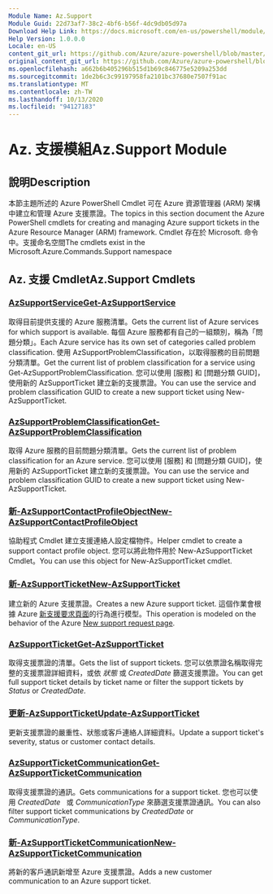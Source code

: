 ```yaml
---
Module Name: Az.Support
Module Guid: 22d73af7-38c2-4bf6-b56f-4dc9db05d97a
Download Help Link: https://docs.microsoft.com/en-us/powershell/module/az.support
Help Version: 1.0.0.0
Locale: en-US
content_git_url: https://github.com/Azure/azure-powershell/blob/master/src/Support/Support/help/Az.Support.md
original_content_git_url: https://github.com/Azure/azure-powershell/blob/master/src/Support/Support/help/Az.Support.md
ms.openlocfilehash: a662b6b405296b515d1b69c846775e5209a253dd
ms.sourcegitcommit: 1de2b6c3c99197958fa2101bc37680e7507f91ac
ms.translationtype: MT
ms.contentlocale: zh-TW
ms.lasthandoff: 10/13/2020
ms.locfileid: "94127183"
---
```

# <span data-ttu-id="a2a8c-101">Az. 支援模組</span><span class="sxs-lookup"><span data-stu-id="a2a8c-101">Az.Support Module</span></span>
## <span data-ttu-id="a2a8c-102">說明</span><span class="sxs-lookup"><span data-stu-id="a2a8c-102">Description</span></span>
<span data-ttu-id="a2a8c-103">本節主題所述的 Azure PowerShell Cmdlet 可在 Azure 資源管理器 (ARM) 架構中建立和管理 Azure 支援票證。</span><span class="sxs-lookup"><span data-stu-id="a2a8c-103">The topics in this section document the Azure PowerShell cmdlets for creating and managing Azure support tickets in the Azure Resource Manager (ARM) framework.</span></span> <span data-ttu-id="a2a8c-104">Cmdlet 存在於 Microsoft. 命令中。支援命名空間</span><span class="sxs-lookup"><span data-stu-id="a2a8c-104">The cmdlets exist in the Microsoft.Azure.Commands.Support namespace</span></span>

## <span data-ttu-id="a2a8c-105">Az. 支援 Cmdlet</span><span class="sxs-lookup"><span data-stu-id="a2a8c-105">Az.Support Cmdlets</span></span>
### [<span data-ttu-id="a2a8c-106">AzSupportService</span><span class="sxs-lookup"><span data-stu-id="a2a8c-106">Get-AzSupportService</span></span>](Get-AzSupportService.md)
<span data-ttu-id="a2a8c-107">取得目前提供支援的 Azure 服務清單。</span><span class="sxs-lookup"><span data-stu-id="a2a8c-107">Gets the current list of Azure services for which support is available.</span></span> <span data-ttu-id="a2a8c-108">每個 Azure 服務都有自己的一組類別，稱為「問題分類」。</span><span class="sxs-lookup"><span data-stu-id="a2a8c-108">Each Azure service has its own set of categories called problem classification.</span></span> <span data-ttu-id="a2a8c-109">使用 AzSupportProblemClassification，以取得服務的目前問題分類清單。</span><span class="sxs-lookup"><span data-stu-id="a2a8c-109">Get the current list of problem classification for a service using Get-AzSupportProblemClassification.</span></span> <span data-ttu-id="a2a8c-110">您可以使用 [服務] 和 [問題分類 GUID]，使用新的 AzSupportTicket 建立新的支援票證。</span><span class="sxs-lookup"><span data-stu-id="a2a8c-110">You can use the service and problem classification GUID to create a new support ticket using New-AzSupportTicket.</span></span>

### [<span data-ttu-id="a2a8c-111">AzSupportProblemClassification</span><span class="sxs-lookup"><span data-stu-id="a2a8c-111">Get-AzSupportProblemClassification</span></span>](Get-AzSupportProblemClassification.md)
<span data-ttu-id="a2a8c-112">取得 Azure 服務的目前問題分類清單。</span><span class="sxs-lookup"><span data-stu-id="a2a8c-112">Gets the current list of problem classification for an Azure service.</span></span> <span data-ttu-id="a2a8c-113">您可以使用 [服務] 和 [問題分類 GUID]，使用新的 AzSupportTicket 建立新的支援票證。</span><span class="sxs-lookup"><span data-stu-id="a2a8c-113">You can use the service and problem classification GUID to create a new support ticket using New-AzSupportTicket.</span></span> 

### [<span data-ttu-id="a2a8c-114">新-AzSupportContactProfileObject</span><span class="sxs-lookup"><span data-stu-id="a2a8c-114">New-AzSupportContactProfileObject</span></span>](New-AzSupportContactProfileObject.md)
<span data-ttu-id="a2a8c-115">協助程式 Cmdlet 建立支援連絡人設定檔物件。</span><span class="sxs-lookup"><span data-stu-id="a2a8c-115">Helper cmdlet to create a support contact profile object.</span></span> <span data-ttu-id="a2a8c-116">您可以將此物件用於 New-AzSupportTicket Cmdlet。</span><span class="sxs-lookup"><span data-stu-id="a2a8c-116">You can use this object for New-AzSupportTicket cmdlet.</span></span>

### [<span data-ttu-id="a2a8c-117">新-AzSupportTicket</span><span class="sxs-lookup"><span data-stu-id="a2a8c-117">New-AzSupportTicket</span></span>](New-AzSupportTicket.md)
<span data-ttu-id="a2a8c-118">建立新的 Azure 支援票證。</span><span class="sxs-lookup"><span data-stu-id="a2a8c-118">Creates a new Azure support ticket.</span></span> <span data-ttu-id="a2a8c-119">這個作業會根據 Azure [新支援要求頁面](https://portal.azure.com/#blade/Microsoft_Azure_Support/HelpAndSupportBlade/overview)的行為進行模型。</span><span class="sxs-lookup"><span data-stu-id="a2a8c-119">This operation is modeled on the behavior of the Azure [New support request page](https://portal.azure.com/#blade/Microsoft_Azure_Support/HelpAndSupportBlade/overview).</span></span>

### [<span data-ttu-id="a2a8c-120">AzSupportTicket</span><span class="sxs-lookup"><span data-stu-id="a2a8c-120">Get-AzSupportTicket</span></span>](Get-AzSupportTicket.md)
<span data-ttu-id="a2a8c-121">取得支援票證的清單。</span><span class="sxs-lookup"><span data-stu-id="a2a8c-121">Gets the list of support tickets.</span></span> <span data-ttu-id="a2a8c-122">您可以依票證名稱取得完整的支援票證詳細資料，或依 *狀態* 或 *CreatedDate* 篩選支援票證。</span><span class="sxs-lookup"><span data-stu-id="a2a8c-122">You can get full support ticket details by ticket name or filter the support tickets by *Status* or *CreatedDate*.</span></span>

### [<span data-ttu-id="a2a8c-123">更新-AzSupportTicket</span><span class="sxs-lookup"><span data-stu-id="a2a8c-123">Update-AzSupportTicket</span></span>](Update-AzSupportTicket.md)
<span data-ttu-id="a2a8c-124">更新支援票證的嚴重性、狀態或客戶連絡人詳細資料。</span><span class="sxs-lookup"><span data-stu-id="a2a8c-124">Update a support ticket's severity, status or customer contact details.</span></span>

### [<span data-ttu-id="a2a8c-125">AzSupportTicketCommunication</span><span class="sxs-lookup"><span data-stu-id="a2a8c-125">Get-AzSupportTicketCommunication</span></span>](Get-AzSupportTicketCommunication.md)
<span data-ttu-id="a2a8c-126">取得支援票證的通訊。</span><span class="sxs-lookup"><span data-stu-id="a2a8c-126">Gets communications for a support ticket.</span></span> <span data-ttu-id="a2a8c-127">您也可以使用 *CreatedDate*   或 *CommunicationType* 來篩選支援票證通訊。</span><span class="sxs-lookup"><span data-stu-id="a2a8c-127">You can also filter support ticket communications by *CreatedDate* or *CommunicationType*.</span></span> 

### [<span data-ttu-id="a2a8c-128">新-AzSupportTicketCommunication</span><span class="sxs-lookup"><span data-stu-id="a2a8c-128">New-AzSupportTicketCommunication</span></span>](New-AzSupportTicketCommunication.md)
<span data-ttu-id="a2a8c-129">將新的客戶通訊新增至 Azure 支援票證。</span><span class="sxs-lookup"><span data-stu-id="a2a8c-129">Adds a new customer communication to an Azure support ticket.</span></span> 



